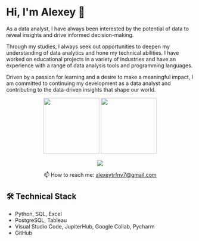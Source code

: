 # Hi, I'm Alexey 👋

As a data analyst, I have always been interested by the potential of data to reveal insights and drive informed decision-making. 

Through my studies, I always seek out opportunities to deepen my understanding of data analytics and hone my technical abilities. I have worked on educational projects in a variety of industries and have an experience with a range of data analysis tools and programming languages.

Driven by a passion for learning and a desire to make a meaningful impact, I am committed to continuing my development as a data analyst and contributing to the data-driven insights that shape our world.

<p align='center'>
   <a href="https://github-readme-stats-dmdz.vercel.app/api?username=alexeytrfnv&show_icons=true&count_private=true"><img
           height=150
           src="https://github-readme-stats-dmdz.vercel.app/api?username=alexeytrfnv&show_icons=true&count_private=true"/></a>
   <a href="https://github.com/alexeytrfnv/github-readme-stats"><img
           height=150
           src="https://github-readme-stats-dmdz.vercel.app/api/top-langs/?username=alexeytrfnv&layout=compact"/></a>
</p>

<p align='center'>
   <a href="https://t.me/alexey_trfnv">
       <img src="https://img.shields.io/badge/Telegram-2CA5E0?style=for-the-badge&logo=telegram&logoColor=white"/>
   </a>
<p align='center'>
   📫 How to reach me: <a href='mailto:alexeytrfnv7@gmail.com'>alexeytrfnv7@gmail.com</a>
</p>

## 🛠 Technical Stack
*   Python, SQL, Excel
*   PostgreSQL, Tableau
*   Visual Studio Code, JupiterHub, Google Collab, Pycharm
*   GitHub
